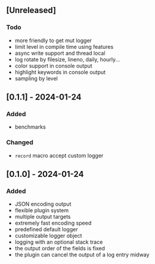 ## [Unreleased]

### Todo

- more friendly to get mut logger
- limit level in compile time using features
- async write support and thread local
- log rotate by filesize, lineno, daily, hourly...
- color support in console output
- highlight keywords in console output
- sampling by level

## [0.1.1] - 2024-01-24

### Added

- benchmarks

### Changed

- `record` macro accept custom logger

## [0.1.0] - 2024-01-24

### Added

- JSON encoding output
- flexible plugin system
- multiple output targets
- extremely fast encoding speed
- predefined default logger
- customizable logger object
- logging with an optional stack trace
- the output order of the fields is fixed
- the plugin can cancel the output of a log entry midway